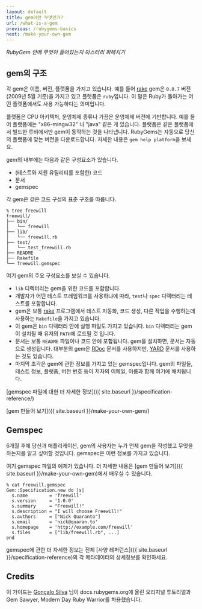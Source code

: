 ```yaml
---
layout: default
title: gem이란 무엇인가?
url: /what-is-a-gem
previous: /rubygems-basics
next: /make-your-own-gem
---
```


<em class="t-gray">RubyGem 안에 무엇이 들어있는지 미스터리 파헤치기</em>

gem의 구조
------------------

각 gem은 이름, 버전, 플랫폼을 가지고 있습니다. 예를 들어
[rake](http://rubygems.org/gems/rake) gem은 `0.8.7` 버전 (2009년 5월 기준)을
가지고 있고 플렛폼은 `ruby`입니다. 이 말은 Ruby가 돌아가는 어떤 플렛폼에서도
사용 가능하다는 의미입니다.

플랫폼은 CPU 아키텍처, 운영체제 종류나 가끔은 운영체제 버전에 기반합니다.
예를 들어 플랫폼에는 "x86-mingw32" 나 "java" 같은 게 있습니다. 플랫폼은
같은 플랫폼에서 빌드한 루비에서만 gem이 동작하는 것을 나타냅니다. RubyGems는
자동으로 당신의 플랫폼에 맞는 버전을 다운로드합니다. 자세한 내용은
`gem help platform`을 보세요.

gem의 내부에는 다음과 같은 구성요소가 있습니다.

* (테스트와 지원 유틸리티를 포함한) 코드
* 문서
* gemspec

각 gem은 같은 코드 구성의 표준 구조를 따릅니다.

    % tree freewill
    freewill/
    ├── bin/
    │   └── freewill
    ├── lib/
    │   └── freewill.rb
    ├── test/
    │   └── test_freewill.rb
    ├── README
    ├── Rakefile
    └── freewill.gemspec

여기 gem의 주요 구성요소를 보실 수 있습니다.

* `lib` 디렉터리는 gem을 위한 코드를 포함합니다.
* 개발자가 어떤 테스트 프레임워크를 사용하냐에 따라, `test`나 `spec` 디렉터리는
  테스트를 포함합니다.
* gem은 보통 [rake](https://rubygems.org/gems/rake) 프로그램에서 테스트 자동화,
  코드 생성, 다른 작업을 수행하는데 사용하는 `Rakefile`을 가지고 있습니다.
* 이 gem은 `bin` 디렉터리 안에 실행 파일도 가지고 있습니다. `bin` 디렉터리는
  gem이 설치될 때 유저의 `PATH`에 로드될 것 입니다.
* 문서는 보통 `README` 파일이나 코드 안에 포합됩니다. gem을 설치하면, 문서는
  자동으로 생성됩니다. 대부분의 gem은 [RDoc](http://rdoc.sourceforge.net/doc/)
  문서를 사용하지만, [YARD](http://yardoc.org/) 문서를 사용하는 것도 있습니다.
* 마지막 조각은 gem에 관한 정보를 가지고 있는 gemspec입니다.
  gem의 파일들, 테스트 정보, 플랫폼, 버전 번호 등이 저자의 이메일, 이름과 함께
  여기에 배치됩니다.

[gemspec 파일에 대한 더 자세한 정보]({{ site.baseurl }}/specification-reference/)

[gem 만들어 보기]({{ site.baseurl }}/make-your-own-gem/)

Gemspec
-----------

6개월 후에 당신과 애플리케이션, gem의 사용자는 누가 언제 gem을 작성했고 무엇을
하는지를 알고 싶어할 것입니다. gemspec은 이런 정보를 가지고 있습니다.

여기 gemspec 파일의 예제가 있습니다. 더 자세한 내용은 [gem 만들어
보기]({{ site.baseurl }}/make-your-own-gem)에서 배우실 수 있습니다.

    % cat freewill.gemspec
    Gem::Specification.new do |s|
      s.name        = 'freewill'
      s.version     = '1.0.0'
      s.summary     = "Freewill!"
      s.description = "I will choose Freewill!"
      s.authors     = ["Nick Quaranto"]
      s.email       = 'nick@quaran.to'
      s.homepage    = 'http://example.com/freewill'
      s.files       = ["lib/freewill.rb", ...]
    end

gemspec에 관한 더 자세한 정보는 전체 [사양 레퍼런스]({{ site.baseurl }}/specification-reference)의
각 메타데이터의 상세정보를 확인하세요.

Credits
-------

이 가이드는 [Gonçalo Silva](https://twitter.com/#!/goncalossilva) 님이
docs.rubygems.org에 올린 오리지널 튜토리얼과
Gem Sawyer, Modern Day Ruby Warrior를 차용했습니다.
